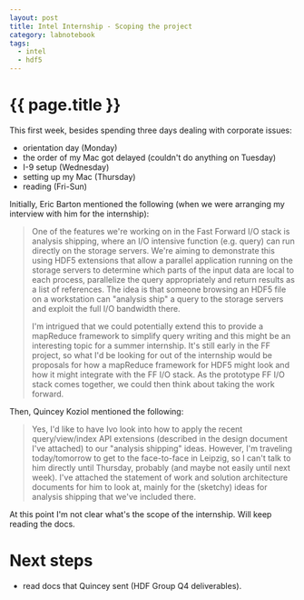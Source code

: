 ```yaml
---
layout: post
title: Intel Internship - Scoping the project
category: labnotebook
tags:
  - intel
  - hdf5
---
```


# {{ page.title }}

This first week, besides spending three days dealing with corporate issues:

  - orientation day (Monday)
  - the order of my Mac got delayed (couldn't do anything on Tuesday)
  - I-9 setup (Wednesday)
  - setting up my Mac (Thursday)
  - reading (Fri-Sun)

Initially, Eric Barton mentioned the following (when we were arranging my interview with him for the 
internship):

> One of the features we're working on in the Fast Forward I/O stack is analysis shipping, where an
I/O intensive function (e.g. query) can run directly on the storage servers. We're aiming to
demonstrate this using HDF5 extensions that allow a parallel application running on the storage
servers to determine which parts of the input data are local to each process, parallelize the query
appropriately and return results as a list of references. The idea is that someone browsing an HDF5
file on a workstation can "analysis ship" a query to the storage servers and exploit the full I/O
bandwidth there.
>
> I'm intrigued that we could potentially extend this to provide a mapReduce
framework to simplify query writing and this might be an interesting topic for a summer internship.
It's still early in the FF project, so what I'd be looking for out of the internship would be
proposals for how a mapReduce framework for HDF5 might look and how it might integrate with the FF
I/O stack. As the prototype FF I/O stack comes together, we could then think about taking the work
forward.

Then, Quincey Koziol mentioned the following:

> Yes, I'd like to have Ivo look into how to apply the recent query/view/index API extensions 
(described in the design document I've attached) to our "analysis shipping" ideas.  However, I'm 
traveling today/tomorrow to get to the face-to-face in Leipzig, so I can't talk to him directly 
until Thursday, probably (and maybe not easily until next week).  I've attached the statement of 
work and solution architecture documents for him to look at, mainly for the (sketchy) ideas for 
analysis shipping that we've included there.

At this point I'm not clear what's the scope of the internship. Will keep reading the docs.

# Next steps

 - read docs that Quincey sent (HDF Group Q4 deliverables).
